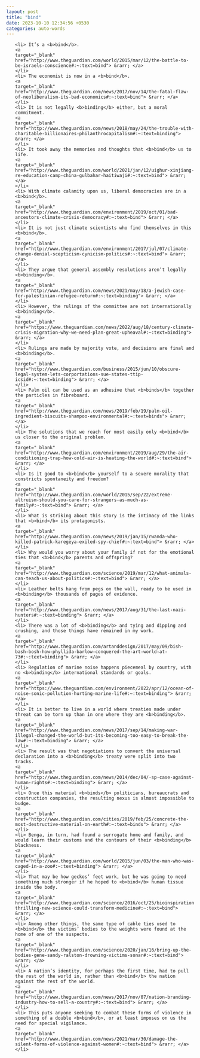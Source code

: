 ```yaml
---
layout: post
title: "bind"
date: 2023-10-10 12:34:56 +0530
categories: auto-words
---
```

<ol>

    <li> It’s a <b>bind</b>.
    <a 
    target="_blank" 
    href="http://www.theguardian.com/world/2015/mar/12/the-battle-to-be-israels-conscience#:~:text=bind"> &rarr; </a>
    </li>
    <li> The economist is now in a <b>bind</b>.
    <a 
    target="_blank" 
    href="http://www.theguardian.com/news/2017/nov/14/the-fatal-flaw-of-neoliberalism-its-bad-economics#:~:text=bind"> &rarr; </a>
    </li>
    <li> It is not legally <b>binding</b> either, but a moral commitment.
    <a 
    target="_blank" 
    href="http://www.theguardian.com/news/2018/may/24/the-trouble-with-charitable-billionaires-philanthrocapitalism#:~:text=binding"> &rarr; </a>
    </li>
    <li> It took away the memories and thoughts that <b>bind</b> us to life.
    <a 
    target="_blank" 
    href="http://www.theguardian.com/world/2021/jan/12/uighur-xinjiang-re-education-camp-china-gulbahar-haitiwaji#:~:text=bind"> &rarr; </a>
    </li>
    <li> With climate calamity upon us, liberal democracies are in a <b>bind</b>.
    <a 
    target="_blank" 
    href="http://www.theguardian.com/environment/2019/oct/01/bad-ancestors-climate-crisis-democracy#:~:text=bind"> &rarr; </a>
    </li>
    <li> It is not just climate scientists who find themselves in this <b>bind</b>.
    <a 
    target="_blank" 
    href="http://www.theguardian.com/environment/2017/jul/07/climate-change-denial-scepticism-cynicism-politics#:~:text=bind"> &rarr; </a>
    </li>
    <li> They argue that general assembly resolutions aren’t legally <b>binding</b>.
    <a 
    target="_blank" 
    href="http://www.theguardian.com/news/2021/may/18/a-jewish-case-for-palestinian-refugee-return#:~:text=binding"> &rarr; </a>
    </li>
    <li> However, the rulings of the committee are not internationally <b>binding</b>.
    <a 
    target="_blank" 
    href="https://www.theguardian.com/news/2022/aug/18/century-climate-crisis-migration-why-we-need-plan-great-upheaval#:~:text=binding"> &rarr; </a>
    </li>
    <li> Rulings are made by majority vote, and decisions are final and <b>binding</b>.
    <a 
    target="_blank" 
    href="http://www.theguardian.com/business/2015/jun/10/obscure-legal-system-lets-corportations-sue-states-ttip-icsid#:~:text=binding"> &rarr; </a>
    </li>
    <li> Palm oil can be used as an adhesive that <b>binds</b> together the particles in fibreboard.
    <a 
    target="_blank" 
    href="http://www.theguardian.com/news/2019/feb/19/palm-oil-ingredient-biscuits-shampoo-environmental#:~:text=binds"> &rarr; </a>
    </li>
    <li> The solutions that we reach for most easily only <b>bind</b> us closer to the original problem.
    <a 
    target="_blank" 
    href="http://www.theguardian.com/environment/2019/aug/29/the-air-conditioning-trap-how-cold-air-is-heating-the-world#:~:text=bind"> &rarr; </a>
    </li>
    <li> Is it good to <b>bind</b> yourself to a severe morality that constricts spontaneity and freedom?
    <a 
    target="_blank" 
    href="http://www.theguardian.com/world/2015/sep/22/extreme-altruism-should-you-care-for-strangers-as-much-as-family#:~:text=bind"> &rarr; </a>
    </li>
    <li> What is striking about this story is the intimacy of the links that <b>bind</b> its protagonists.
    <a 
    target="_blank" 
    href="http://www.theguardian.com/news/2019/jan/15/rwanda-who-killed-patrick-karegeya-exiled-spy-chief#:~:text=bind"> &rarr; </a>
    </li>
    <li> Why would you worry about your family if not for the emotional ties that <b>bind</b> parents and offspring?
    <a 
    target="_blank" 
    href="http://www.theguardian.com/science/2019/mar/12/what-animals-can-teach-us-about-politics#:~:text=bind"> &rarr; </a>
    </li>
    <li> Leather belts hang from pegs on the wall, ready to be used in <b>binding</b> thousands of pages of evidence.
    <a 
    target="_blank" 
    href="http://www.theguardian.com/news/2017/aug/31/the-last-nazi-hunters#:~:text=binding"> &rarr; </a>
    </li>
    <li> There was a lot of <b>binding</b> and tying and dipping and crushing, and those things have remained in my work.
    <a 
    target="_blank" 
    href="http://www.theguardian.com/artanddesign/2017/may/09/bish-bash-bosh-how-phyllida-barlow-conquered-the-art-world-at-73#:~:text=binding"> &rarr; </a>
    </li>
    <li> Regulation of marine noise happens piecemeal by country, with no <b>binding</b> international standards or goals.
    <a 
    target="_blank" 
    href="https://www.theguardian.com/environment/2022/apr/12/ocean-of-noise-sonic-pollution-hurting-marine-life#:~:text=binding"> &rarr; </a>
    </li>
    <li> It is better to live in a world where treaties made under threat can be torn up than in one where they are <b>binding</b>.
    <a 
    target="_blank" 
    href="http://www.theguardian.com/news/2017/sep/14/making-war-illegal-changed-the-world-but-its-becoming-too-easy-to-break-the-law#:~:text=binding"> &rarr; </a>
    </li>
    <li> The result was that negotiations to convert the universal declaration into a <b>binding</b> treaty were split into two tracks.
    <a 
    target="_blank" 
    href="http://www.theguardian.com/news/2014/dec/04/-sp-case-against-human-rights#:~:text=binding"> &rarr; </a>
    </li>
    <li> Once this material <b>binds</b> politicians, bureaucrats and construction companies, the resulting nexus is almost impossible to budge.
    <a 
    target="_blank" 
    href="http://www.theguardian.com/cities/2019/feb/25/concrete-the-most-destructive-material-on-earth#:~:text=binds"> &rarr; </a>
    </li>
    <li> Benga, in turn, had found a surrogate home and family, and would learn their customs and the contours of their <b>binding</b> blackness.
    <a 
    target="_blank" 
    href="http://www.theguardian.com/world/2015/jun/03/the-man-who-was-caged-in-a-zoo#:~:text=binding"> &rarr; </a>
    </li>
    <li> That may be how geckos’ feet work, but he was going to need something much stronger if he hoped to <b>bind</b> human tissue inside the body.
    <a 
    target="_blank" 
    href="http://www.theguardian.com/science/2016/oct/25/bioinspiration-thrilling-new-science-could-transform-medicine#:~:text=bind"> &rarr; </a>
    </li>
    <li> Among other things, the same type of cable ties used to <b>bind</b> the victims’ bodies to the weights were found at the home of one of the suspects.
    <a 
    target="_blank" 
    href="http://www.theguardian.com/science/2020/jan/16/bring-up-the-bodies-gene-sandy-ralston-drowning-victims-sonar#:~:text=bind"> &rarr; </a>
    </li>
    <li> A nation’s identity, for perhaps the first time, had to pull the rest of the world in, rather than <b>bind</b> the nation against the rest of the world.
    <a 
    target="_blank" 
    href="http://www.theguardian.com/news/2017/nov/07/nation-branding-industry-how-to-sell-a-country#:~:text=bind"> &rarr; </a>
    </li>
    <li> This puts anyone seeking to combat these forms of violence in something of a double <b>bind</b>, or at least imposes on us the need for special vigilance.
    <a 
    target="_blank" 
    href="http://www.theguardian.com/news/2021/mar/30/damage-the-silent-forms-of-violence-against-women#:~:text=bind"> &rarr; </a>
    </li>